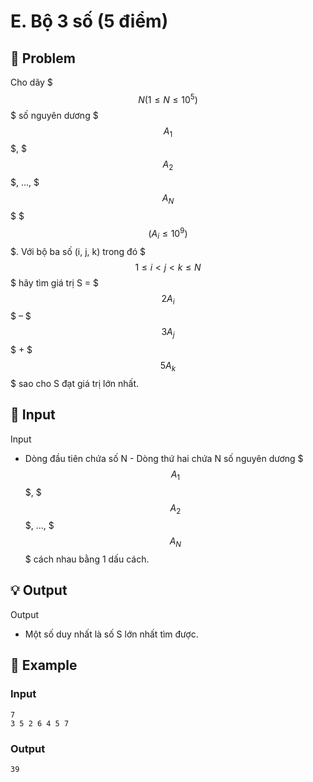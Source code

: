# E. Bộ 3 số (5 điểm)

## 📖 Problem

Cho dãy $$$N (1 \le N \le 10^5)$$$ số nguyên dương $$$A_1$$$, $$$A_2$$$, ..., $$$A_N$$$ $$$(A_i \le 10^9)$$$. Với bộ ba số (i, j, k) trong đó $$$1 \le i < j < k \le N$$$ hãy tìm giá trị S = $$$2A_i$$$ – $$$3A_j$$$ + $$$5A_k$$$ sao cho S đạt giá trị lớn nhất.


## 🧩 Input

Input
- Dòng đầu tiên chứa số N - Dòng thứ hai chứa N số nguyên dương $$$A_1$$$, $$$A_2$$$, ..., $$$A_N$$$ cách nhau bằng 1 dấu cách.


## 💡 Output

Output
- Một số duy nhất là số S lớn nhất tìm được.


## 🧠 Example

### Input

```text
7
3 5 2 6 4 5 7
```

### Output

```text
39
```


